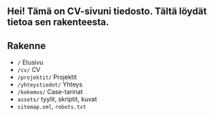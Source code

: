 ## Hei! Tämä on CV-sivuni tiedosto. Tältä löydät tietoa sen rakenteesta.

## Rakenne
- `/` Etusivu
- `/cv/` CV
- `/projektit/` Projektit
- `/yhteystiedot/` Yhteys
- `/kokemus/` Case-tarinat
- `assets/` tyylit, skriptit, kuvat
- `sitemap.xml`, `robots.txt`
